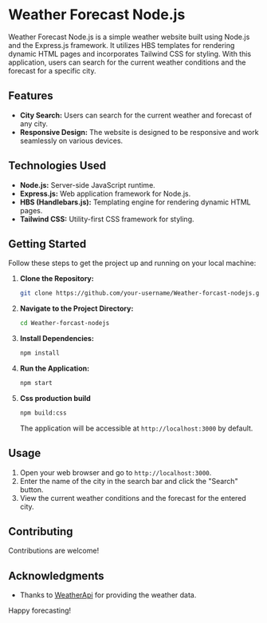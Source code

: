 
# Weather Forecast Node.js

Weather Forecast Node.js is a simple weather website built using Node.js and the Express.js framework. It utilizes HBS templates for rendering dynamic HTML pages and incorporates Tailwind CSS for styling. With this application, users can search for the current weather conditions and the forecast for a specific city.

## Features

- **City Search:** Users can search for the current weather and forecast of any city.
- **Responsive Design:** The website is designed to be responsive and work seamlessly on various devices.

## Technologies Used

- **Node.js:** Server-side JavaScript runtime.
- **Express.js:** Web application framework for Node.js.
- **HBS (Handlebars.js):** Templating engine for rendering dynamic HTML pages.
- **Tailwind CSS:** Utility-first CSS framework for styling.

## Getting Started

Follow these steps to get the project up and running on your local machine:

1. **Clone the Repository:**

   ```bash
   git clone https://github.com/your-username/Weather-forcast-nodejs.git
   ```

2. **Navigate to the Project Directory:**

   ```bash
   cd Weather-forcast-nodejs
   ```

3. **Install Dependencies:**

   ```bash
   npm install
   ```

4. **Run the Application:**

   ```bash
   npm start
   ```
4. **Css production build**

   ```bash
   npm build:css
   ```

   The application will be accessible at `http://localhost:3000` by default.

## Usage

1. Open your web browser and go to `http://localhost:3000`.
2. Enter the name of the city in the search bar and click the "Search" button.
3. View the current weather conditions and the forecast for the entered city.


## Contributing

Contributions are welcome! 


## Acknowledgments

- Thanks to [WeatherApi](https://www.weatherapi.com/) for providing the weather data.

Happy forecasting!
